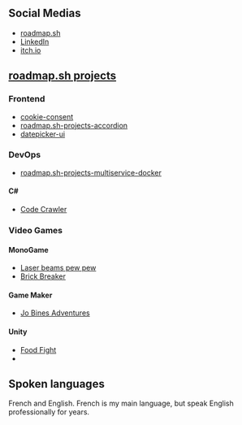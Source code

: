 ## Social Medias
- [roadmap.sh](https://roadmap.sh/u/koydas)
- [LinkedIn](www.linkedin.com/in/stéphane-hamel)
- [itch.io](https://koydas.itch.io/)
## [roadmap.sh projects](https://roadmap.sh/u/koydas)
### Frontend
- [cookie-consent](https://github.com/koydas/cookie-consent)
- [roadmap.sh-projects-accordion](https://github.com/koydas/roadmap.sh-projects-accordion)
- [datepicker-ui](https://github.com/koydas/datepicker-ui)

### DevOps
- [roadmap.sh-projects-multiservice-docker](https://github.com/koydas/roadmap.sh-projects-multiservice-docker)
  
#### C#
- [Code Crawler](https://github.com/koydas/Code-Crawler)

### Video Games
#### MonoGame
- [Laser beams pew pew](https://github.com/koydas/gamecodeurgamejam20/blob/master/README.md)
- [Brick Breaker](https://github.com/koydas/brickbreaker)
#### Game Maker
- [Jo Bines Adventures](https://github.com/koydas/jo-bines-adventures/)
#### Unity
- [Food Fight](https://github.com/koydas/food-fight)
- 
## Spoken languages
French and English.
French is my main language, but speak English professionally for years.
